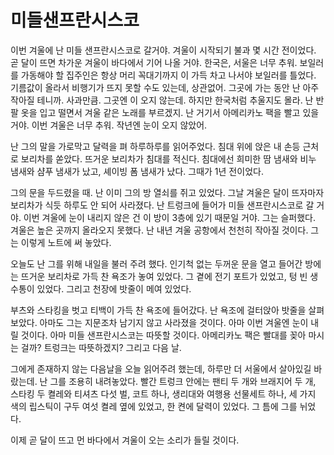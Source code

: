 # 미들샌프란시스코

이번 겨울에 난 미들 샌프란시스코로 갈거야. 겨울이 시작되기 불과 몇 시간 전이었다. 곧 달이 뜨면 차가운 겨울이 바다에서 기어 나올 거야. 한국은, 서울은 너무 추워. 보일러를 가동해야 할 집주인은 항상 머리 꼭대기까지 이 가득 차고 나서야 보일러를 틀었다. 기름값이 올라서 비행기가 뜨지 못할 수도 있는데, 상관없어. 그곳에 가는 동안 난 아주 작아질 테니까. 사과만큼. 그곳엔 이 오지 않는데. 하지만 한국처럼 추울지도 몰라. 난 반팔 옷을 입고 떨면서 겨울 같은 노래를 부르겠지. 난 거기서 아메리카노 팩을 빨고 있을 거야. 이번 겨울은 너무 추워. 작년엔 눈이 오지 않았어.

난 그의 말을 가로막고 달력을 펴 하루하루를 읽어주었다. 침대 위에 앉은 내 손등 근처로 보리차를 쏟았다. 뜨거운 보리차가 침대를 적신다. 침대에선 희미한 땀 냄새와 비누 냄새와 샴푸 냄새가 났고, 셰이빙 폼 냄새가 났다. 그때가 1년 전이었다.

그의 문을 두드렸을 때. 난 이미 그의 방 열쇠를 쥐고 있었다. 그날 겨울은 달이 뜨자마자 보리차가 식듯 하루도 안 되어 사라졌다. 난 트렁크에 들어가 미들 샌프란시스코로 갈 거야. 이번 겨울에 눈이 내리지 않은 건 이 방이 3층에 있기 때문일 거야. 그는 슬퍼했다. 겨울은 높은 곳까지 올라오지 못했다. 난 내년 겨울 공항에서 천천히 작아질 것이다. 그는 이렇게 노트에 써 놓았다.

오늘도 난 그를 위해 내일을 불러 주려 했다. 인기척 없는 두꺼운 문을 열고 들어간 방에는 뜨거운 보리차로 가득 찬 욕조가 놓여 있었다. 그 곁에 전기 포트가 있었고, 텅 빈 생수통이 있었다. 그리고 천장에 밧줄이 메여 있었다.

부츠와 스타킹을 벗고 티백이 가득 찬 욕조에 들어갔다. 난 욕조에 걸터앉아 밧줄을 살펴보았다. 아마도 그는 지문조차 남기지 않고 사라졌을 것이다. 아마 이번 겨울엔 눈이 내릴 것이다. 아마 미들 샌프란시스코는 따뜻할 것이다. 아메리카노 팩은 빨대를 꽂아 마시는 걸까? 트렁크는 따뜻하겠지? 그리고 다음 날.

그에게 존재하지 않는 다음날을 오늘 읽어주려 했는데, 하루만 더 서울에서 살아있길 바랐는데. 난 그를 조용히 내려놓았다. 빨간 트렁크 안에는 팬티 두 개와 브래지어 두 개, 스타킹 두 켤레와 티셔츠 다섯 벌, 코트 하나, 생리대와 여행용 선물세트 하나, 세 가지 색의 립스틱이 구두 여섯 켤레 옆에 있었고, 한 켠에 달력이 있었다. 그 틈에 그를 뉘었다.

이제 곧 달이 뜨고 먼 바다에서 겨울이 오는 소리가 들릴 것이다.
